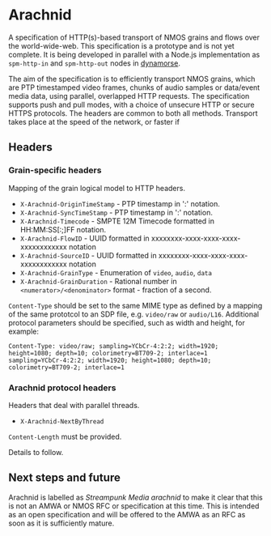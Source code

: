 # Arachnid

A specification of HTTP(s)-based transport of NMOS grains and flows over the world-wide-web. This specification is a prototype and is not yet complete. It is being developed in parallel with a Node.js implementation as `spm-http-in` and `spm-http-out` nodes in [dynamorse](/Streampunk/dynamorse). 

The aim of the specification is to efficiently transport NMOS grains, which are PTP timestamped video frames, chunks of audio samples or data/event media data, using parallel, overlapped HTTP requests. The specification supports push and pull modes, with a choice of unsecure HTTP or secure HTTPS protocols. The headers are common to both all methods. Transport takes place at the speed of the network, or faster if 

## Headers

### Grain-specific headers

Mapping of the grain logical model to HTTP headers.

* `X-Arachnid-OriginTimeStamp` - PTP timestamp in '<secs>:<nanos>' notation.
* `X-Arachnid-SyncTimeStamp` - PTP timestamp in '<secs>:<nanos>' notation.
* `X-Arachnid-Timecode` - SMPTE 12M Timecode formatted in HH:MM:SS[:;]FF notation.
* `X-Arachnid-FlowID` - UUID formatted in xxxxxxxx-xxxx-xxxx-xxxx-xxxxxxxxxxxx notation
* `X-Arachnid-SourceID` - UUID formatted in xxxxxxxx-xxxx-xxxx-xxxx-xxxxxxxxxxxx notation
* `X-Arachnid-GrainType` - Enumeration of `video`, `audio`, `data`
* `X-Arachnid-GrainDuration` - Rational number in `<numerator>/<denominator>` format - fraction of a second.

`Content-Type` should be set to the same MIME type as defined by a mapping of the same prototcol to an SDP file, e.g. `video/raw` or `audio/L16`. Additional protocol parameters should be specified, such as width and height, for example:

`Content-Type: video/raw; sampling=YCbCr-4:2:2; width=1920; height=1080; depth=10; colorimetry=BT709-2; interlace=1 sampling=YCbCr-4:2:2; width=1920; height=1080; depth=10; colorimetry=BT709-2; interlace=1`

### Arachnid protocol headers

Headers that deal with parallel threads. 

* `X-Arachnid-NextByThread`

`Content-Length` must be provided.

Details to follow.

## Next steps and future

Arachnid is labelled as _Streampunk Media arachnid_ to make it clear that this is not an AMWA or NMOS RFC or specification at this time. This is intended as an open specification and will be offered to the AMWA as an RFC as soon as it is sufficiently mature.
